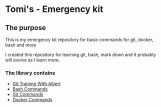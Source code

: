 # Tomi's - Emergency kit

## The purpose

This is my emergency kit repository for basic commands for git, docker, bash and more

I created this repository for learning git, bash, mark down and it probably will evolve as I learn more.

### The library contains

- [Git Training With Albert](git-training-with-albert.md)
- [Bash Commands](bash-commands.md)
- [Git Commands](git-commands.md)
- [Docker Commands](docker-commands.md)
